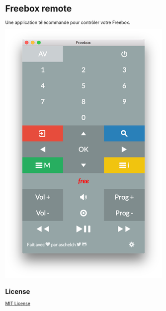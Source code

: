 # Freebox remote

Une application télécommande pour contrôler votre Freebox.

![FreeboxRemoteApp](freebox-remote.png)

## License

[MIT License](LICENSE.md)
